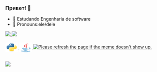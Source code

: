 ### Привет! 👋

- 🚀 Estudando Engenharia de software
- 🤖 Pronouns:ele/dele

<div>
  <a href="https://github.com/StealthByt">
  <img height="180em" src="https://github-readme-stats.vercel.app/api?username=StealthByt&show_icons=false&theme=highcontrast&include_all_commits=false&count_private=true"/>
  <img height="180em" src="https://github-readme-stats.vercel.app/api/top-langs/?username=StealthByt&layout=compact&langs_count=16&theme=highcontrast"/>
</div>

<div style="display: inline_block"><br>
  <img align="center" alt="Seu-Nome-Python" height="30" width="40" src="https://raw.githubusercontent.com/devicons/devicon/master/icons/python/python-original.svg">
    <img align="center" alt="Seu-Nome-Java" height="30" width="40" src="https://raw.githubusercontent.com/devicons/devicon/master/icons/java/java-original.svg">
<img src='https://avatars.githubusercontent.com/u/161148429?v=4' title="Meme" alt="Please refresh the page if the meme doesn't show up.">
</div>

##

<div> 
  <a href="https://www.linkedin.com/in/yan-mendes-1a0148207" target="_blank"><img src="https://img.shields.io/badge/-LinkedIn-%230077B5?style=for-the-badge&logo=linkedin&logoColor=green" target="_blank"></a>  
</div>
